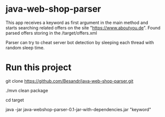 # java-web-shop-parser

  This app receives a keyword as first argument in the main method and starts searching related offers on the site "https://www.aboutyou.de".
  Found parsed offers storing in the /target/offers.xml

  Parser can try to cheat server bot detection by sleeping each thread with random sleep time.

# Run this project
  git clone https://github.com/Besandr/java-web-shop-parser.git

  ./mvn clean package

  cd target

  java -jar java-webshop-parser-0.1-jar-with-dependencies.jar "keyword"